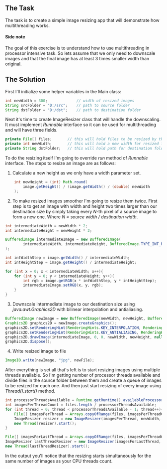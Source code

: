 ## The Task
The task is to create a simple image resizing app that will demonstrate how multithreading works.

#### Side note
The goal of this exercise is to understand how to use multithreading in processor intensive task. So lets assume that we only need to downscale images and that the final image has at least 3 times smaller width than original.

## The Solution
First I'll initialize some helper variables in the Main class:

```java
int newWidth = 300;             // width of resized images
String srcFolder = "D:/src";    // path to source folder
String dstFolder = "D:/dst";    // path to destination folder
```

Next it's time to create ImageResizer class that will handle the downscaling. It must implement *Runnable* interface so it can be used for multithreading and will have three fields.

```java
private File[] files;       // this will hold files to be resized by the thread
private int newWidth;       // this will hold a new width for resized files
private String dstFolder;   // this will hold path for destination folder
```

To do the resizing itself I'm going to override *run* method of *Runnable* interface. The steps to resize an image are as follows:
1. Calculate a new height as we only have a width parameter set.

```java
    int newHeight = (int) Math.round(
        image.getHeight() / (image.getWidth() / (double) newWidth
    );
```

2. To make resized images smoother I'm going to resize them twice. First step is to get an image with width and height two times larger than our destination size by simply taking every *N*-th pixel of a source image to form a new one. Where *N = source width / destination width*.

```java
int intermediateWidth = newWidth * 2;
int intermediateHeight = newHeight * 2;

BufferedImage intermediateImage = new BufferedImage(
        intermediateWidth, intermediateHeight, BufferedImage.TYPE_INT_RGB
);

int intWidthStep = image.getWidth() / intermediateWidth;
int intHeightStep = image.getHeight() / intermediateHeight;

for (int x = 0; x < intermediateWidth; x++){
    for (int y = 0; y < intermediateHeight; y++){
        int rgb = image.getRGB(x * intWidthStep, y * intHeightStep);
        intermediateImage.setRGB(x, y, rgb);
    }
}
```

3. Downscale intermediate image to our destination size using *java.awt.Graphics2D* with bilinear interpolation and antialiasing.

```java
BufferedImage newImage = new BufferedImage(newWidth, newHeight, BufferedImage.TYPE_INT_RGB);
Graphics2D graphics2D = newImage.createGraphics();
graphics2D.setRenderingHint(RenderingHints.KEY_INTERPOLATION, RenderingHints.VALUE_INTERPOLATION_BILINEAR);
graphics2D.setRenderingHint(RenderingHints.KEY_ANTIALIASING, RenderingHints.VALUE_ANTIALIAS_ON);
graphics2D.drawImage(intermediateImage, 0, 0, newWidth, newHeight, null);
graphics2D.dispose();
```

4. Write resized image to file
```java
ImageIO.write(newImage, "jpg", newFile);
```


After everything is set all that's left is to start resizing images using multiple threads available. So I'm getting number of processor threads available and divide files in the source folder between them and create a queue of images to be resized for each one. And then just start resizing of every image using *Thread().start()* method.
```java
int processorThreadsAvailable = Runtime.getRuntime().availableProcessors();
int imagesPerThreadCount = files.length / processorThreadsAvailable;
for (int thread = 0; thread < processorThreadsAvailable - 1; thread++){
    File[] imagesPerThread = Arrays.copyOfRange(files, imagesPerThreadCount * thread, imagesPerThreadCount * (thread + 1));
    ImageResizer resizer = new ImageResizer(imagesPerThread, newWidth, dstFolder);
    new Thread(resizer).start();
}

File[] imagesForLastThread = Arrays.copyOfRange(files, imagesPerThreadCount * (processorThreadsAvailable - 1), files.length);
ImageResizer lastThreadResizer = new ImageResizer(imagesForLastThread, newWidth, dstFolder);
new Thread(lastThreadResizer).start();
```

In the output you'll notice that the resizing starts simultaneously for the same number of images as your CPU threads count.
